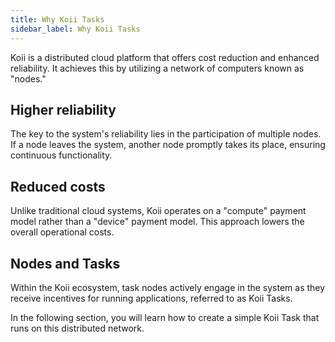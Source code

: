 ```yaml
---
title: Why Koii Tasks
sidebar_label: Why Koii Tasks
---
```


Koii is a distributed cloud platform that offers cost reduction and enhanced reliability. It achieves this by utilizing a network of computers known as "nodes."

## Higher reliability

The key to the system's reliability lies in the participation of multiple nodes. If a node leaves the system, another node promptly takes its place, ensuring continuous functionality.

## Reduced costs 

Unlike traditional cloud systems, Koii operates on a "compute" payment model rather than a "device" payment model. This approach lowers the overall operational costs. 

## Nodes and Tasks

Within the Koii ecosystem, task nodes actively engage in the system as they receive incentives for running applications, referred to as Koii Tasks.

In the following section, you will learn how to create a simple Koii Task that runs on this distributed network.